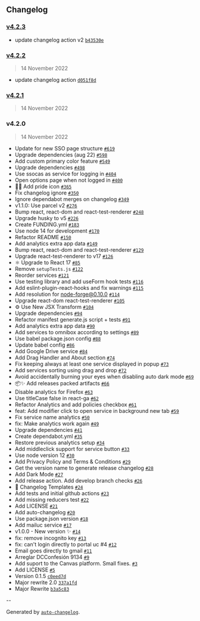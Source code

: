 ## Changelog

### [v4.2.3](https://github.com/Baelfire18/directUC/compare/v4.2.2...v4.2.3)

- update changelog action v2 [`b43530e`](https://github.com/Baelfire18/directUC/commit/b43530eaff7437379d4afcd39aaa0d9a04b60757)

### [v4.2.2](https://github.com/Baelfire18/directUC/compare/v4.2.1...v4.2.2)

> 14 November 2022

- update changelog action [`d051f8d`](https://github.com/Baelfire18/directUC/commit/d051f8da37fa625b4561fb7c0f5949634e51d114)

### [v4.2.1](https://github.com/Baelfire18/directUC/compare/v4.2.0...v4.2.1)

> 14 November 2022

### v4.2.0

> 14 November 2022

- Update for new SSO page structure [`#619`](https://github.com/Baelfire18/directUC/pull/619)
- Upgrade dependencies (aug 22) [`#598`](https://github.com/Baelfire18/directUC/pull/598)
- Add custom primary color feature [`#549`](https://github.com/Baelfire18/directUC/pull/549)
- Upgrade dependencies [`#498`](https://github.com/Baelfire18/directUC/pull/498)
- Use ssocas as service for logging in [`#404`](https://github.com/Baelfire18/directUC/pull/404)
- Open options page when not logged in [`#400`](https://github.com/Baelfire18/directUC/pull/400)
- 🏳️‍🌈 Add pride icon [`#365`](https://github.com/Baelfire18/directUC/pull/365)
- Fix changelog ignore [`#350`](https://github.com/Baelfire18/directUC/pull/350)
- Ignore dependabot merges on changelog [`#349`](https://github.com/Baelfire18/directUC/pull/349)
- v1.1.0: Use parcel v2 [`#276`](https://github.com/Baelfire18/directUC/pull/276)
- Bump react, react-dom and react-test-renderer [`#248`](https://github.com/Baelfire18/directUC/pull/248)
- Upgrade husky to v5 [`#226`](https://github.com/Baelfire18/directUC/pull/226)
- Create FUNDING.yml [`#183`](https://github.com/Baelfire18/directUC/pull/183)
- Use node 14 for development [`#170`](https://github.com/Baelfire18/directUC/pull/170)
- Refactor README [`#150`](https://github.com/Baelfire18/directUC/pull/150)
- Add analytics extra app data [`#149`](https://github.com/Baelfire18/directUC/pull/149)
- Bump react, react-dom and react-test-renderer [`#129`](https://github.com/Baelfire18/directUC/pull/129)
- Upgrade react-test-renderer to v17 [`#126`](https://github.com/Baelfire18/directUC/pull/126)
- ⚛️ Upgrade to React 17 [`#85`](https://github.com/Baelfire18/directUC/pull/85)
- Remove `setupTests.js` [`#122`](https://github.com/Baelfire18/directUC/pull/122)
- Reorder services [`#121`](https://github.com/Baelfire18/directUC/pull/121)
- Use testing library and add useForm hook tests [`#116`](https://github.com/Baelfire18/directUC/pull/116)
- Add eslint-plugin-react-hooks and fix warnings [`#115`](https://github.com/Baelfire18/directUC/pull/115)
- Add resolution for node-forge@0.10.0 [`#114`](https://github.com/Baelfire18/directUC/pull/114)
- Upgrade react-dom react-test-renderer [`#105`](https://github.com/Baelfire18/directUC/pull/105)
- ⚙️ Use New JSX Transform [`#104`](https://github.com/Baelfire18/directUC/pull/104)
- Upgrade dependencies [`#94`](https://github.com/Baelfire18/directUC/pull/94)
- Refactor manifest generate.js script + tests [`#91`](https://github.com/Baelfire18/directUC/pull/91)
- Add analytics extra app data [`#90`](https://github.com/Baelfire18/directUC/pull/90)
- Add services to omnibox according to settings [`#89`](https://github.com/Baelfire18/directUC/pull/89)
- Use babel package.json config [`#88`](https://github.com/Baelfire18/directUC/pull/88)
- Update babel config [`#86`](https://github.com/Baelfire18/directUC/pull/86)
- Add Google Drive service [`#84`](https://github.com/Baelfire18/directUC/pull/84)
- Add Drag Handler and About section [`#74`](https://github.com/Baelfire18/directUC/pull/74)
- Fix keeping always at least one service displayed in popup [`#73`](https://github.com/Baelfire18/directUC/pull/73)
- Add services sorting using drag and drop [`#72`](https://github.com/Baelfire18/directUC/pull/72)
- Avoid accidentally burning your eyes when disabling auto dark mode [`#69`](https://github.com/Baelfire18/directUC/pull/69)
- 📦✨ Add releases packed artifacts [`#66`](https://github.com/Baelfire18/directUC/pull/66)
- Disable analytics for Firefox [`#63`](https://github.com/Baelfire18/directUC/pull/63)
- Use titleCase false in react-ga [`#62`](https://github.com/Baelfire18/directUC/pull/62)
- Refactor Analytics and add policies checkbox [`#61`](https://github.com/Baelfire18/directUC/pull/61)
- feat: Add modifier click to open service in background new tab [`#59`](https://github.com/Baelfire18/directUC/pull/59)
- Fix service name analytics [`#50`](https://github.com/Baelfire18/directUC/pull/50)
- fix: Make analytics work again [`#49`](https://github.com/Baelfire18/directUC/pull/49)
- Upgrade dependencies [`#41`](https://github.com/Baelfire18/directUC/pull/41)
- Create dependabot.yml [`#35`](https://github.com/Baelfire18/directUC/pull/35)
- Restore previous analytics setup [`#34`](https://github.com/Baelfire18/directUC/pull/34)
- Add middleclick support for service button [`#33`](https://github.com/Baelfire18/directUC/pull/33)
- Use node version 12 [`#30`](https://github.com/Baelfire18/directUC/pull/30)
- Add Privacy Policy and Terms & Conditions [`#29`](https://github.com/Baelfire18/directUC/pull/29)
- Get the version name to generate release changelog [`#28`](https://github.com/Baelfire18/directUC/pull/28)
- Add Dark Mode [`#27`](https://github.com/Baelfire18/directUC/pull/27)
- Add release action. Add develop branch checks [`#26`](https://github.com/Baelfire18/directUC/pull/26)
- 📝 Changelog Templates [`#24`](https://github.com/Baelfire18/directUC/pull/24)
- Add tests and initial github actions [`#23`](https://github.com/Baelfire18/directUC/pull/23)
- Add missing reducers test [`#22`](https://github.com/Baelfire18/directUC/pull/22)
- Add LICENSE [`#21`](https://github.com/Baelfire18/directUC/pull/21)
- Add auto-changelog [`#20`](https://github.com/Baelfire18/directUC/pull/20)
- Use package.json version [`#18`](https://github.com/Baelfire18/directUC/pull/18)
- Add mailuc service [`#17`](https://github.com/Baelfire18/directUC/pull/17)
- v1.0.0 - New version ✨ [`#14`](https://github.com/Baelfire18/directUC/pull/14)
- fix: remove incognito key [`#13`](https://github.com/Baelfire18/directUC/pull/13)
- fix: can't login directly to portal uc #4 [`#12`](https://github.com/Baelfire18/directUC/pull/12)
- Email goes directly to gmail [`#11`](https://github.com/Baelfire18/directUC/pull/11)
- Arreglar DCConfesión 9134 [`#9`](https://github.com/Baelfire18/directUC/pull/9)
- Add suport to the Canvas platform. Small fixes. [`#3`](https://github.com/Baelfire18/directUC/pull/3)
- Add LICENSE [`#5`](https://github.com/Baelfire18/directUC/pull/5)
- Version 0.1.5 [`c0eed7d`](https://github.com/Baelfire18/directUC/commit/c0eed7dbaf9f517171e17238b8835cd0a4b91d66)
- Major rewrite 2.0 [`337a1fd`](https://github.com/Baelfire18/directUC/commit/337a1fd709bc807d927ff4f6fded81f3fbc2d877)
- Major Rewrite [`b3a5c83`](https://github.com/Baelfire18/directUC/commit/b3a5c8371e877b3520e509708cbd788df85775fc)

--

Generated by [`auto-changelog`](https://github.com/CookPete/auto-changelog).
